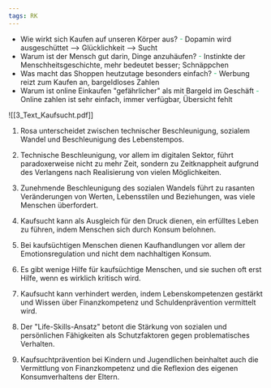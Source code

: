 ```yaml
---
tags: RK
---
```

- Wie wirkt sich Kaufen auf unseren Körper aus?
	<span style='color:#20bf6b'>-</span> Dopamin wird ausgeschüttet --> Glücklichkeit --> Sucht
- Warum ist der Mensch gut darin, Dinge anzuhäufen?
	<span style='color:#20bf6b'>-</span> Instinkte der Menschheitsgeschichte, mehr bedeutet besser; Schnäppchen
- Was macht das Shoppen heutzutage besonders einfach?
	<span style='color:#20bf6b'>-</span> Werbung reizt zum Kaufen an, bargeldloses Zahlen
- Warum ist online Einkaufen "gefährlicher" als mit Bargeld im Geschäft
	<span style='color:#20bf6b'>-</span> Online zahlen ist sehr einfach, immer verfügbar, Übersicht fehlt

![[3_Text_Kaufsucht.pdf]]

1. Rosa unterscheidet zwischen technischer Beschleunigung, sozialem Wandel und Beschleunigung des Lebenstempos.
    
2. Technische Beschleunigung, vor allem im digitalen Sektor, führt paradoxerweise nicht zu mehr Zeit, sondern zu Zeitknappheit aufgrund des Verlangens nach Realisierung von vielen Möglichkeiten. 
    
3. Zunehmende Beschleunigung des sozialen Wandels führt zu rasanten Veränderungen von Werten, Lebensstilen und Beziehungen, was viele Menschen überfordert.
    
4. Kaufsucht kann als Ausgleich für den Druck dienen, ein erfülltes Leben zu führen, indem Menschen sich durch Konsum belohnen.
    
5. Bei kaufsüchtigen Menschen dienen Kaufhandlungen vor allem der Emotionsregulation und nicht dem nachhaltigen Konsum.
    
6. Es gibt wenige Hilfe für kaufsüchtige Menschen, und sie suchen oft erst Hilfe, wenn es wirklich kritisch wird.
    
7. Kaufsucht kann verhindert werden, indem Lebenskompetenzen gestärkt und Wissen über Finanzkompetenz und Schuldenprävention vermittelt wird.
    
8. Der "Life-Skills-Ansatz" betont die Stärkung von sozialen und persönlichen Fähigkeiten als Schutzfaktoren gegen problematisches Verhalten.
    
9. Kaufsuchtprävention bei Kindern und Jugendlichen beinhaltet auch die Vermittlung von Finanzkompetenz und die Reflexion des eigenen Konsumverhaltens der Eltern.


